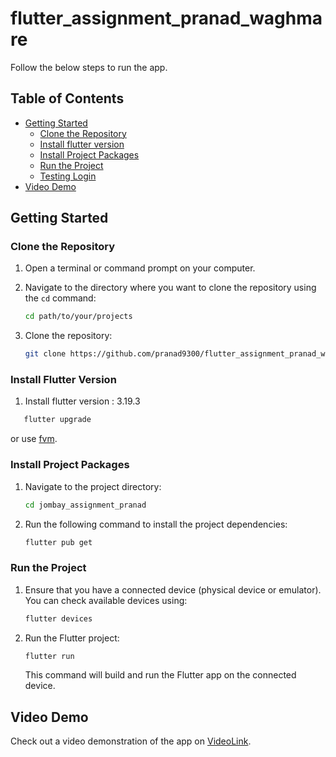 # flutter_assignment_pranad_waghmare

Follow the below steps to run the app.

## Table of Contents

- [Getting Started](#getting-started)
  - [Clone the Repository](#clone-the-repository)
  - [Install flutter version](#install-flutter-version)
  - [Install Project Packages](#install-project-packages)
  - [Run the Project](#run-the-project)
  - [Testing Login](#testing-login)
- [Video Demo](#video-demo)

## Getting Started

### Clone the Repository

1. Open a terminal or command prompt on your computer.

2. Navigate to the directory where you want to clone the repository using the `cd` command:

   ```bash
   cd path/to/your/projects
   ```

3. Clone the repository:

   ```bash
   git clone https://github.com/pranad9300/flutter_assignment_pranad_waghmare.git
   ```

### Install Flutter Version

1. Install flutter version : 3.19.3

```bash
   flutter upgrade 
```
or use [fvm](https://fvm.app/documentation/getting-started).

### Install Project Packages

1. Navigate to the project directory:

   ```bash
   cd jombay_assignment_pranad
   ```

2. Run the following command to install the project dependencies:

   ```bash
   flutter pub get
   ```

### Run the Project

1. Ensure that you have a connected device (physical device or emulator). You can check available devices using:

   ```bash
   flutter devices
   ```

2. Run the Flutter project:

   ```bash
   flutter run
   ```

   This command will build and run the Flutter app on the connected device.

## Video Demo

Check out a video demonstration of the app on [VideoLink](https://drive.google.com/drive/folders/1ANoLOR8bEfkTLOtgjWV15jOEXP-siNli?usp=drive_link).

